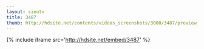```yaml
---
layout: sieutv
title: 3487
thumb: http://hdsite.net/contents/videos_screenshots/3000/3487/preview_360p.mp4.jpg
---
```

{% include iframe src='http://hdsite.net/embed/3487' %}
 
